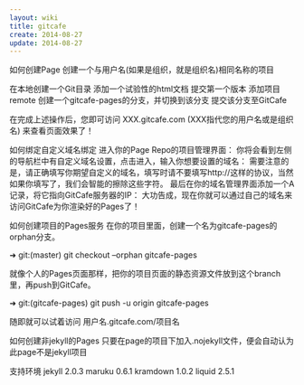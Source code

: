 ```yaml
---
layout: wiki
title: gitcafe
create: 2014-08-27
update: 2014-08-27
---
```




如何创建Page
创建一个与用户名(如果是组织，就是组织名)相同名称的项目

在本地创建一个Git目录
添加一个试验性的html文档
提交第一个版本
添加项目remote
创建一个gitcafe-pages的分支，并切换到该分支
提交该分支至GitCafe


在完成上述操作后，您即可访问 XXX.gitcafe.com (XXX指代您的用户名或是组织名) 来查看页面效果了！

如何绑定自定义域名绑定
进入你的Page Repo的项目管理界面： 
你将会看到左侧的导航栏中有自定义域名设置，点击进入，输入你想要设置的域名： 需要注意的是，请正确填写你期望自定义的域名，填写时请不要填写http://这样的协议，当然如果你填写了，我们会智能的擦除这些字符。
最后在你的域名管理界面添加一个A记录，将它指向GitCafe服务器的IP： 
大功告成，现在你就可以通过自己的域名来访问GitCafe为你渲染好的Pages了！

如何创建项目的Pages服务
在你的项目里面，创建一个名为gitcafe-pages的orphan分支。

➜ git:(master) git checkout –orphan gitcafe-pages

就像个人的Pages页面那样，把你的项目页面的静态资源文件放到这个branch里，再push到GitCafe。

➜ git:(gitcafe-pages) git push -u origin gitcafe-pages

随即就可以试着访问 用户名.gitcafe.com/项目名

如何创建非jekyll的Pages
只要在page的项目下加入.nojekyll文件，便会自动认为此page不是jekyll项目

支持环境
jekyll 2.0.3
maruku 0.6.1
kramdown 1.0.2
liquid 2.5.1
